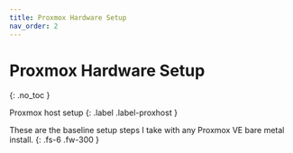 ```yaml
---
title: Proxmox Hardware Setup
nav_order: 2
---
```


# <i class="fab fa-mixer" style="color: #D6762C"></i> Proxmox Hardware Setup
{: .no_toc }

<i class="fab fa-mixer" style="color: black"></i> Proxmox host setup
{: .label .label-proxhost }

These are the baseline setup steps I take with any Proxmox VE bare metal install.
{: .fs-6 .fw-300 }
